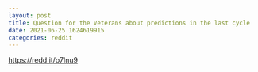 ```yaml
--- 
layout: post 
title: Question for the Veterans about predictions in the last cycle 
date: 2021-06-25 1624619915 
categories: reddit 
--- 
```

https://redd.it/o7lnu9